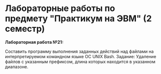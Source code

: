 # Лабораторные работы по предмету "Практикум на ЭВМ" (2 семестр)

**Лабораторная работа №21:**

Составить программу выполнения заданных действий над файлами на интерпретируемом командном языке OC UNIX Bash.
Задание: Удаление файлов с указанным префиксом, длина которых находится в указанном диапазоне.
